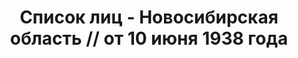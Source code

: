 ---
title: Список лиц - Новосибирская область // от 10 июня 1938 года
description: РГАСПИ, ф.17, оп.171, дело 417, лист 111
images:
- /disk/pictures/v09/17-171-417-111.jpg
- /disk/pictures/v09/17-171-417-112.jpg
- /disk/pictures/v09/17-171-417-113.jpg
- /disk/pictures/v09/17-171-417-114.jpg
- /disk/pictures/v09/17-171-417-115.jpg
- /disk/pictures/v09/17-171-417-116.jpg
---